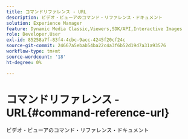 ```yaml
---
title: コマンドリファレンス - URL
description: ビデオ・ビューアのコマンド・リファレンス・ドキュメント
solution: Experience Manager
feature: Dynamic Media Classic,Viewers,SDK/API,Interactive Images
role: Developer,User
exl-id: 85258a7f-83f4-4cbc-9acc-4245f20cf24c
source-git-commit: 24667a5ebab54ba22c4a3f6b52d19d7a31a93576
workflow-type: tm+mt
source-wordcount: '18'
ht-degree: 0%

---
```


# コマンドリファレンス - URL{#command-reference-url}

ビデオ・ビューアのコマンド・リファレンス・ドキュメント
